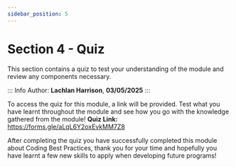 ```yaml
---
sidebar_position: 5
---
```


# **Section 4 - Quiz**

This section contains a quiz to test your understanding of the module and review any components necessary.

::: Info
Author: **Lachlan Harrison**, **03/05/2025**
:::

To access the quiz for this module, a link will be provided. Test what you have learnt throughout the module and see how you go with the knowledge gathered from the module!
**Quiz Link:** https://forms.gle/aLqL6Y2oxEvkMM7Z8

After completing the quiz you have successfully completed this module about Coding Best Practices, thank you for your time and hopefully you have learnt a few new skills to apply when developing future programs!

